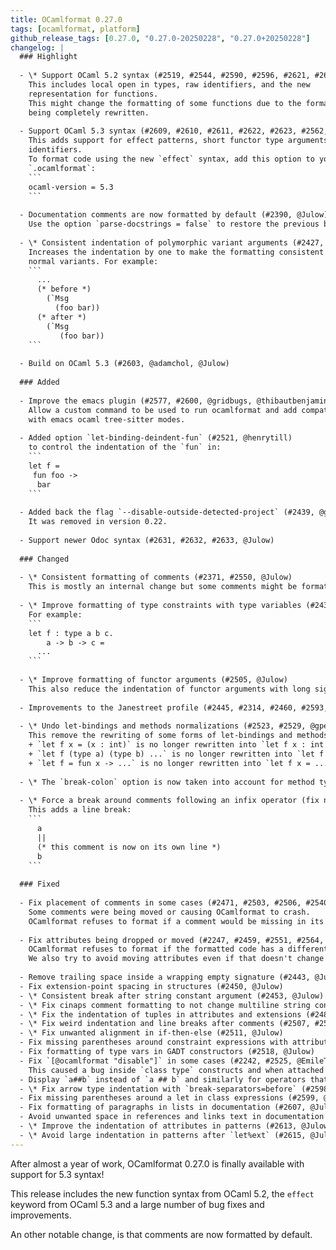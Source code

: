 ```yaml
---
title: OCamlformat 0.27.0
tags: [ocamlformat, platform]
github_release_tags: [0.27.0, "0.27.0-20250228", "0.27.0+20250228"]
changelog: |
  ### Highlight
  
  - \* Support OCaml 5.2 syntax (#2519, #2544, #2590, #2596, #2621, #2628, @Julow, @EmileTrotignon, @hhugo)
    This includes local open in types, raw identifiers, and the new
    representation for functions.
    This might change the formatting of some functions due to the formatting code
    being completely rewritten.
  
  - Support OCaml 5.3 syntax (#2609, #2610, #2611, #2622, #2623, #2562, #2624, #2625, #2627, @Julow, @Zeta611)
    This adds support for effect patterns, short functor type arguments and utf8
    identifiers.
    To format code using the new `effect` syntax, add this option to your
    `.ocamlformat`:
    ```
    ocaml-version = 5.3
    ```
  
  - Documentation comments are now formatted by default (#2390, @Julow)
    Use the option `parse-docstrings = false` to restore the previous behavior.
  
  - \* Consistent indentation of polymorphic variant arguments (#2427, @Julow)
    Increases the indentation by one to make the formatting consistent with
    normal variants. For example:
    ```
      ...
      (* before *)
        (`Msg
          (foo bar))
      (* after *)
        (`Msg
           (foo bar))
    ```
  
  - Build on OCaml 5.3 (#2603, @adamchol, @Julow)
  
  ### Added
  
  - Improve the emacs plugin (#2577, #2600, @gridbugs, @thibautbenjamin)
    Allow a custom command to be used to run ocamlformat and add compatibility
    with emacs ocaml tree-sitter modes.
  
  - Added option `let-binding-deindent-fun` (#2521, @henrytill)
    to control the indentation of the `fun` in:
    ```
    let f =
     fun foo ->
      bar
    ```
  
  - Added back the flag `--disable-outside-detected-project` (#2439, @gpetiot)
    It was removed in version 0.22.
  
  - Support newer Odoc syntax (#2631, #2632, #2633, @Julow)
  
  ### Changed
  
  - \* Consistent formatting of comments (#2371, #2550, @Julow)
    This is mostly an internal change but some comments might be formatted differently.
  
  - \* Improve formatting of type constraints with type variables (#2437, @gpetiot)
    For example:
    ```
    let f : type a b c.
        a -> b -> c =
      ...
    ```
  
  - \* Improve formatting of functor arguments (#2505, @Julow)
    This also reduce the indentation of functor arguments with long signatures.
  
  - Improvements to the Janestreet profile (#2445, #2314, #2460, #2593, #2612, @Julow, @tdelvecchio-jsc)
  
  - \* Undo let-bindings and methods normalizations (#2523, #2529, @gpetiot)
    This remove the rewriting of some forms of let-bindings and methods:
    + `let f x = (x : int)` is no longer rewritten into `let f x : int = x`
    + `let f (type a) (type b) ...` is no longer rewritten into `let f (type a b) ...`
    + `let f = fun x -> ...` is no longer rewritten into `let f x = ...`
  
  - \* The `break-colon` option is now taken into account for method type constraints (#2529, @gpetiot)
  
  - \* Force a break around comments following an infix operator (fix non-stabilizing comments) (#2478, @gpetiot)
    This adds a line break:
    ```
      a
      ||
      (* this comment is now on its own line *)
      b
    ```
  
  ### Fixed
  
  - Fix placement of comments in some cases (#2471, #2503, #2506, #2540, #2541, #2592, #2617, @gpetiot, @Julow)
    Some comments were being moved or causing OCamlformat to crash.
    OCamlformat refuses to format if a comment would be missing in its output, to avoid loosing code.
  
  - Fix attributes being dropped or moved (#2247, #2459, #2551, #2564, #2602, @EmileTrotignon, @tdelvecchio-jsc, @Julow)
    OCamlformat refuses to format if the formatted code has a different meaning than the original code, for example, if an attribute is removed.
    We also try to avoid moving attributes even if that doesn't change the original code, for example we no longer format `open[@attr] M` as `open M [@@attr]`.
  
  - Remove trailing space inside a wrapping empty signature (#2443, @Julow)
  - Fix extension-point spacing in structures (#2450, @Julow)
  - \* Consistent break after string constant argument (#2453, @Julow)
  - \* Fix cinaps comment formatting to not change multiline string contents (#2463, @tdelvecchio-jsc)
  - \* Fix the indentation of tuples in attributes and extensions (#2488, @Julow)
  - \* Fix weird indentation and line breaks after comments (#2507, #2589, #2606, @Julow)
  - \* Fix unwanted alignment in if-then-else (#2511, @Julow)
  - Fix missing parentheses around constraint expressions with attributes (#2513, @alanechang)
  - Fix formatting of type vars in GADT constructors (#2518, @Julow)
  - Fix `[@ocamlformat "disable"]` in some cases (#2242, #2525, @EmileTrotignon)
    This caused a bug inside `class type` constructs and when attached to a `let ... in`
  - Display `a##b` instead of `a ## b` and similarly for operators that start with # (#2580, @v-gb)
  - \* Fix arrow type indentation with `break-separators=before` (#2598, @Julow)
  - Fix missing parentheses around a let in class expressions (#2599, @Julow)
  - Fix formatting of paragraphs in lists in documentation (#2607, @Julow)
  - Avoid unwanted space in references and links text in documentation (#2608, @Julow)
  - \* Improve the indentation of attributes in patterns (#2613, @Julow)
  - \* Avoid large indentation in patterns after `let%ext` (#2615, @Julow)
---
```


After almost a year of work, OCamlformat 0.27.0 is finally available with
support for 5.3 syntax!

This release includes the new function syntax from OCaml 5.2, the `effect`
keyword from OCaml 5.3 and a large number of bug fixes and improvements.

An other notable change, is that comments are now formatted by default.

